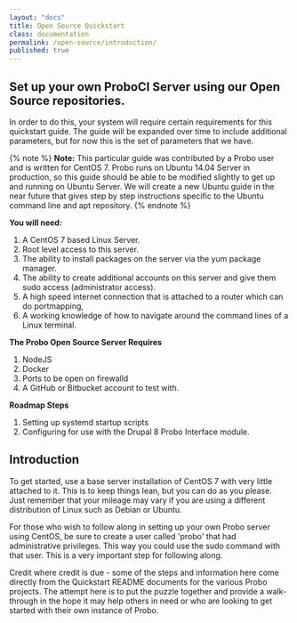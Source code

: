 ```yaml
---
layout: "docs"
title: Open Source Quickstart
class: documentation
permalink: /open-source/introduction/
published: true
---
```


## Set up your own ProboCI Server using our Open Source repositories.

In order to do this, your system will require certain requirements for this quickstart guide. The guide will be expanded over time to include additional parameters, but for now this is the set of parameters that we have.

{% note %}
**Note:** This particular guide was contributed by a Probo user and is written for CentOS 7. Probo runs on Ubuntu 14.04 Server in production, so this guide should be able to be modified slightly to get up and running on Ubuntu Server. We will create a new Ubuntu guide in the near future that gives step by step instructions specific to the Ubuntu command line and apt repository.
{% endnote %}

**You will need:**  
1. A CentOS 7 based Linux Server.
2. Root level access to this server.
3. The ability to install packages on the server via the yum package manager.
4. The ability to create additional accounts on this server and give them sudo access (administrator access).
5. A high speed internet connection that is attached to a router which can do portmapping,
6. A working knowledge of how to navigate around the command lines of a Linux terminal.

**The Probo Open Source Server Requires**  
1. NodeJS
2. Docker
3. Ports to be open on firewalld
4. A GitHub or Bitbucket account to test with.

**Roadmap Steps**  
1. Setting up systemd startup scripts
2. Configuring for use with the Drupal 8 Probo Interface module.

## Introduction
To get started, use a base server installation of CentOS 7 with very little attached to it. This is to keep things lean, but you can do as you please. Just remember that your mileage may vary if you are using a different distribution of Linux such as Debian or Ubuntu.

For those who wish to follow along in setting up your own Probo server using CentOS, be sure to create a user called 'probo' that had administrative privileges. This way you could use the sudo command with that user. This is a very important step for following along.

Credit where credit is due - some of the steps and information here come directly from the Quickstart README documents for the various Probo projects. The attempt here is to put the puzzle together and provide a walk-through in the hope it may help others in need or who are looking to get started with their own instance of Probo.
